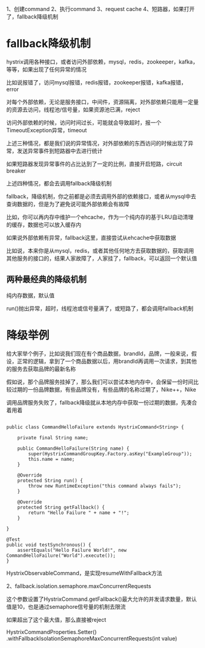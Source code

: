 
1、创建command
2、执行command
3、request cache
4、短路器，如果打开了，fallback降级机制

# fallback降级机制

hystrix调用各种接口，或者访问外部依赖，mysql，redis，zookeeper，kafka，等等，如果出现了任何异常的情况

比如说报错了，访问mysql报错，redis报错，zookeeper报错，kafka报错，error

对每个外部依赖，无论是服务接口，中间件，资源隔离，对外部依赖只能用一定量的资源去访问，线程池/信号量，如果资源池已满，reject

访问外部依赖的时候，访问时间过长，可能就会导致超时，报一个TimeoutException异常，timeout

上述三种情况，都是我们说的异常情况，对外部依赖的东西访问的时候出现了异常，发送异常事件到短路器中去进行统计

如果短路器发现异常事件的占比达到了一定的比例，直接开启短路，circuit breaker

上述四种情况，都会去调用fallback降级机制

fallback，降级机制，你之前都是必须去调用外部的依赖接口，或者从mysql中去查询数据的，但是为了避免说可能外部依赖会有故障

比如，你可以再内存中维护一个ehcache，作为一个纯内存的基于LRU自动清理的缓存，数据也可以放入缓存内

如果说外部依赖有异常，fallback这里，直接尝试从ehcache中获取数据

比如说，本来你是从mysql，redis，或者其他任何地方去获取数据的，获取调用其他服务的接口的，结果人家故障了，人家挂了，fallback，可以返回一个默认值

## 两种最经典的降级机制
纯内存数据，默认值

run()抛出异常，超时，线程池或信号量满了，或短路了，都会调用fallback机制

# 降级举例
给大家举个例子，比如说我们现在有个商品数据，brandId，品牌，一般来说，假设，正常的逻辑，拿到了一个商品数据以后，用brandId再调用一次请求，到其他的服务去获取品牌的最新名称

假如说，那个品牌服务挂掉了，那么我们可以尝试本地内存中，会保留一份时间比较过期的一份品牌数据，有些品牌没有，有些品牌的名称过期了，Nike++，Nike

调用品牌服务失败了，fallback降级就从本地内存中获取一份过期的数据，先凑合着用着

```

public class CommandHelloFailure extends HystrixCommand<String> {

    private final String name;

    public CommandHelloFailure(String name) {
        super(HystrixCommandGroupKey.Factory.asKey("ExampleGroup"));
        this.name = name;
    }

    @Override
    protected String run() {
        throw new RuntimeException("this command always fails");
    }

    @Override
    protected String getFallback() {
        return "Hello Failure " + name + "!";
    }

}

@Test
public void testSynchronous() {
    assertEquals("Hello Failure World!", new CommandHelloFailure("World").execute());
}

```
HystrixObservableCommand，是实现resumeWithFallback方法

2、fallback.isolation.semaphore.maxConcurrentRequests

这个参数设置了HystrixCommand.getFallback()最大允许的并发请求数量，默认值是10，也是通过semaphore信号量的机制去限流

如果超出了这个最大值，那么直接被reject

HystrixCommandProperties.Setter()
   .withFallbackIsolationSemaphoreMaxConcurrentRequests(int value)

